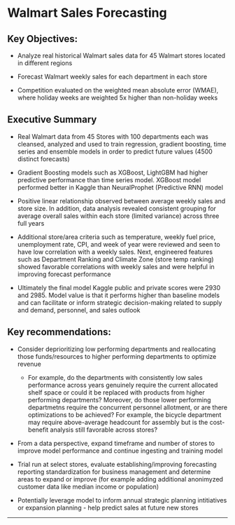 

# Walmart Sales Forecasting

## Key Objectives:
 
- Analyze real historical Walmart sales data for 45 Walmart stores located in different regions

- Forecast Walmart weekly sales for each department in each store

- Competition evaluated on the weighted mean absolute error (WMAE), where holiday weeks are weighted 5x higher than non-holiday weeks


## Executive Summary

- Real Walmart data from 45 Stores with 100 departments each was cleansed, analyzed and used to train regression, gradient boosting, time series and ensemble models in order to predict future values (4500 distinct forecasts)

- Gradient Boosting models such as XGBoost, LightGBM had higher predictive performance than time series model.  XGBoost model performed better in Kaggle than NeuralProphet (Predictive RNN) model

- Positive linear relationship observed between average weekly sales and store size.  In addition, data analysis revealed consistent grouping for average overall sales within each store (limited variance) across three full years

- Additional store/area criteria such as temperature, weekly fuel price, unemployment rate, CPI, and week of year were reviewed and seen to have low correlation with a weekly sales.  Next, engineered features such as Department Ranking and Climate Zone (store temp ranking) showed favorable correlations with weekly sales and were helpful in improving forecast performance

- Ultimately the final model Kaggle public and private scores were 2930 and 2985. Model value is that it performs higher than baseline models and can facilitate or inform strategic decision-making related to supply and demand, personnel, and sales outlook

## Key recommendations:

- Consider deprioritizing low performing departments and reallocating those funds/resources to higher performing departments to optimize revenue
    
    - For example, do the departments with consistently low sales performance across years genuinely require the current allocated shelf space or could it be replaced with products from higher performing departments? Moreover, do those lower performing departmetns require the concurrent personnel allotment, or are there optimizations to be achieved?  For example, the bicycle department may require above-average headcount for assembly but is the cost-benefit analysis still favorable across stores?
    
- From a data perspective, expand timeframe and number of stores to improve model performance and continue ingesting and training model
 
- Trial run at select stores, evaluate establishing/improving forecasting reporting standardization for business management and determine areas to expand or improve (for example adding additional anonimyzed customer data like median income or population)

- Potentially leverage model to inform annual strategic planning intitiatives or expansion planning - help predict sales at future new stores

---
